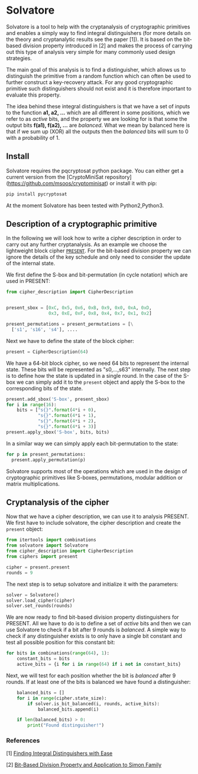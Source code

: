 # Solvatore

Solvatore is a tool to help with the cryptanalysis of cryptographic primitives and enables a simply way to find integral distinguishers (for more details on the theory and cryptanalytic results see the paper [1]). It is based on the bit-based division property introduced in [2] and makes the process of carrying out this type of analysis very simple for many commonly used design strategies.

The main goal of this analysis is to find a distinguisher, which allows us to distinguish the primitive from a random function which can often be used to further construct a key-recovery attack. For any good cryptographic primitive such distinguishers should not exist and it is therefore important to evaluate this property.

The idea behind these integral distinguishers is that we have a set of inputs to the function **a1, a2, ...** which are all different in some positions, which we refer to as *active* bits, and the property we are looking for is that some the output bits **f(a1), f(a2), ...** are *balanced*. What we mean by balanced here is that if we sum up (XOR) all the outputs then the *balanced* bits will sum to 0 with a probability of 1.

## Install

Solvatore requires the pqcryptosat python package. You can either get a current version from the [CryptoMiniSat repository] (<https://github.com/msoos/cryptominisat>) or install it with pip:

```bash
pip install pycryptosat
```

At the moment Solvatore has been tested with Python2,Python3.

## Description of a cryptographic primitive

In the following we will look how to write a cipher description in order to carry out any further cryptanalysis. As an example we choose the lightweight block cipher [`PRESENT`](ciphers/present.py). For the bit-based division property we can ignore the details of the key schedule and only need to consider the update of the internal state.

We first define the S-box and bit-permutation (in cycle notation) which are used in PRESENT:

```python
from cipher_description import CipherDescription


present_sbox = [0xC, 0x5, 0x6, 0xB, 0x9, 0x0, 0xA, 0xD,
                0x3, 0xE, 0xF, 0x8, 0x4, 0x7, 0x1, 0x2]

present_permutations = present_permutations = [\
  ['s1', 's16', 's4'], ....
```

Next we have to define the state of the block cipher:

```python
present = CipherDescription(64)
```

We have a 64-bit block cipher, so we need 64 bits to represent the internal state. These bits will be represented as "s0,...,s63" internally. The next step is to define how the state is updated in a single round. In the case of the S-box we can simply add it to the `present` object and apply the S-box to the corresponding bits of the state.

```python
present.add_sbox('S-box', present_sbox)
for i in range(16):
    bits = ["s{}".format(4*i + 0),
            "s{}".format(4*i + 1),
            "s{}".format(4*i + 2),
            "s{}".format(4*i + 3)]
present.apply_sbox('S-box', bits, bits)
```

In a similar way we can simply apply each bit-permutation to the state:

```python
for p in present_permutations:
  present.apply_permutation(p)
```

Solvatore supports most of the operations which are used in the design of cryptographic primitives like S-boxes, permutations, modular addition or matrix multiplications.

## Cryptanalysis of the cipher

Now that we have a cipher description, we can use it to analysis PRESENT. We first have to include solvatore, the cipher description and create the `present` object:

```python
from itertools import combinations
from solvatore import Solvatore
from cipher_description import CipherDescription
from ciphers import present

cipher = present.present
rounds = 9
```

The next step is to setup solvatore and initialize it with the parameters:

```python
solver = Solvatore()
solver.load_cipher(cipher)
solver.set_rounds(rounds)
```

We are now ready to find bit-based division property distinguishers for PRESENT. All we have to do is to define a set of *active* bits and then we can use Solvatore to check if a bit after 9 rounds is *balanced*. A simple way to check if any distinguisher exists is to only have a single bit constant and test all possible position for this constant bit:

```python
for bits in combinations(range(64), 1):
    constant_bits = bits
    active_bits = {i for i in range(64) if i not in constant_bits}
```

Next, we will test for each position whether the bit is *balanced* after 9 rounds. If at least one of the bits is balanced we have found a distinguisher:

```python
    balanced_bits = []
    for i in range(cipher.state_size):
        if solver.is_bit_balanced(i, rounds, active_bits):
            balanced_bits.append(i)

    if len(balanced_bits) > 0:
        print("Found distinguisher!")
```

### References

[1] [Finding Integral Distinguishers with Ease](https://eprint.iacr.org/2018/688.pdf)

[2] [Bit-Based Division Property and Application to Simon Family](https://eprint.iacr.org/2016/285)
